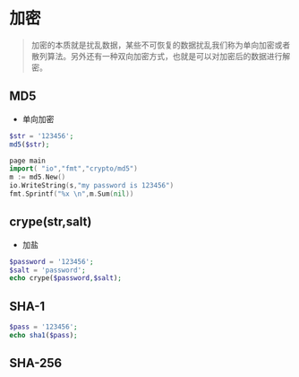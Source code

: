 # 加密

>加密的本质就是扰乱数据，某些不可恢复的数据扰乱我们称为单向加密或者散列算法。另外还有一种双向加密方式，也就是可以对加密后的数据进行解密。

## MD5 
- 单向加密

```php
$str = '123456';
md5($str);
```

```go
page main
import( "io","fmt","crypto/md5")
m := md5.New()
io.WriteString(s,"my password is 123456")
fmt.Sprintf("%x \n",m.Sum(nil))
```

## crype(str,salt)
- 加盐

```php
$password = '123456';
$salt = 'password';
echo crype($password,$salt);
```

## SHA-1

```php
$pass = '123456';
echo sha1($pass);
```

## SHA-256